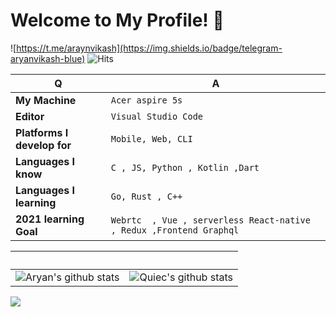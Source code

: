 # Welcome to My Profile! 👋 
![https://t.me/araynvikash](https://img.shields.io/badge/telegram-aryanvikash-blue)
 ![Hits](https://hits.seeyoufarm.com/api/count/incr/badge.svg?url=https://github.com/aryanvikash/)



Q | A
--- | --- 
**My Machine**  | `Acer aspire 5s`
**Editor**  | `Visual Studio Code`
**Platforms I develop for** | `Mobile, Web, CLI`
**Languages I know**  | `C , JS, Python , Kotlin ,Dart`
**Languages I learning** | `Go, Rust , C++ `
**2021 learning Goal** | `Webrtc  , Vue , serverless React-native , Redux ,Frontend Graphql `


 ‏‏‎ ‎| ‏‏‎ ‎
 --- | ---
![Aryan's github stats](https://github-readme-stats.vercel.app/api?username=aryanvikash&show_icons=true&theme=radical&include_all_commits=true) | ![Quiec's github stats](https://github-readme-stats.vercel.app/api/top-langs/?username=aryanvikash&theme=radical&layout=compact)

<img src="https://github-readme-streak-stats.herokuapp.com/?user=aryanvikash"></img>

